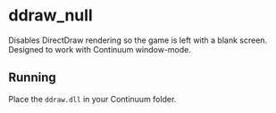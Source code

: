 # ddraw_null
Disables DirectDraw rendering so the game is left with a blank screen. Designed to work with Continuum window-mode.  

## Running
Place the `ddraw.dll` in your Continuum folder.  
